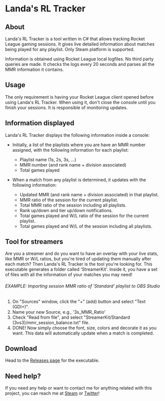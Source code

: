 # Landa's RL Tracker

## About

Landa's RL Tracker is a tool written in C# that allows tracking Rocket League gaming sessions. It gives live detailed information about matches being played for any playlist. Only Steam platform is supported.

Information is obtained using Rocket League local logfiles. No third party queries are made. It checks the logs every 20 seconds and parses all the MMR information it contains.

## Usage

The only requirement is having your Rocket League client opened before using Landa's RL Tracker.
When using it, don't close the console until you finish your sessions. It is responsible of monitoring updates.

## Information displayed

Landa's RL Tracker displays the following information inside a console:
- Initially, a list of the playlists where you are have an MMR number assigned, with the following information for each playlist:
  * Playlist name (1s, 2s, 3s, ...)
  * MMR number (and rank name + division associated)
  * Total games played

- When a match from any playlist is determined, it updates with the following information:
  * Updated MMR (and rank name + division associated) in that playlist.
  * MMR ratio of the session for the current playlist.
  * Total MMR ratio of the session including all playlists.
  * Rank up/down and tier up/down notifications.
  * Total games played and W/L ratio of the session for the current playlist.
  * Total games played and W/L of the session including all playlists.
  
## Tool for streamers
  
  Are you a streamer and do you want to have an overlay with your live stats, like MMR or W/L ratios, but you're tired of updating them manually after each match? Then Landa's RL Tracker is the tool you're looking for.
  This executable generates a folder called 'StreamerKit'. Inside it, you have a set of files with all the information of your matches you may need!
  
  ###### EXAMPLE: Importing session MMR ratio of 'Standard' playlist to OBS Studio
  
  1. On "Sources" window, click the "+" (add) button and select "Text (GDI+)".
  2. Name your new Source, e.g., '3s_MMR_Ratio'
  3. Check "Read from file", and select "StreamerKit/Standard (3vs3)/mmr_session_balance.txt" file.
  4. DONE! Now simply choose the font, size, colors and decorate it as you want. This data will automatically update when a match is completed.

## Download

Head to the [Releases page](https://github.com/BlancoLanda/LandasRLTracker/releases) for the executable.

## Need help?

If you need any help or want to contact me for anything related with this project, you can reach me at [Steam](https://steamcommunity.com/id/blancolanda/) or [Twitter](https://twitter.com/BlancoLanda)!
